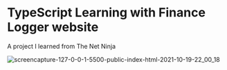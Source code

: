 # TypeScript Learning with Finance Logger website

A project I learned from The Net Ninja 

![screencapture-127-0-0-1-5500-public-index-html-2021-10-19-22_00_18](https://user-images.githubusercontent.com/57172007/137948434-b3d395eb-be13-4d4c-ba88-37b3471380a2.png)
